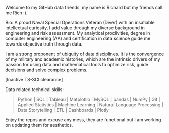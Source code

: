 Welcome to my GitHub data friends, my name is Richard but my friends call me Rich :).

Bio:
A proud Naval Special Operations Veteran (Diver) with an insatiable intellectual curiosity, I add value through my diverse background in engineering and risk assessment. My analytical proclivities, degree in computer engineering (AA) and certification in data science guide me towards objective truth through data.
 
I am a strong proponent of ubiquity of data disciplines. It is the convergence of my military and academic histories, which are the intrinsic drivers of my passion for using data and mathematical tools to optimize risk, guide decisions and solve complex problems.
 
[Inactive TS-SCI clearance]
 


Data related technical skills:

>
>   Python | SQL | Tableau | Matplotlib | MySQL | pandas | NumPy | Git | Applied Statistics | Machine Learning | Natural Language Processing | Data Storytelling | ETL | Dashboards | Plotly
>

Enjoy the repos and excuse any mess, they are functional but I am working on updating them for aesthetics. 


<!---
mackenr/mackenr is a ✨ special ✨ repository because its `README.md` (this file) appears on your GitHub profile.
You can click the Preview link to take a look at your changes.
--->
